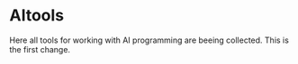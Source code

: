 # AItools
Here all tools for working with AI programming are beeing collected.
This is the first change.
